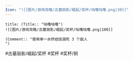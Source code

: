 ```yaml
---
Icon: "![[图片/游戏攻略/古墓丽影/崛起/奖杯/咕噜咕噜.png|30]]"
---
```

```ad-common-bronze-trophy
title: (Title:: "咕噜咕噜")
![[图片/游戏攻略/古墓丽影/崛起/奖杯/咕噜咕噜.png|100]]

(Comment:: "使用单一水终结技溺死 3 个敌人
")
```

#古墓丽影/崛起/奖杯 #奖杯 #奖杯/铜
